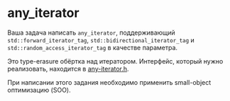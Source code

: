 # any_iterator

Ваша задача написать `any_iterator`, поддерживающий `std::forward_iterator_tag`, `std::bidirectional_iterator_tag` и `std::random_access_iterator_tag` в качестве параметра.

Это type-erasure обёртка над итератором.
Интерфейс, который нужно реализовать, находится в [any-iterator.h](src/any-iterator.h).

При написании этого задания необходимо применить small-object оптимизацию (SOO).
